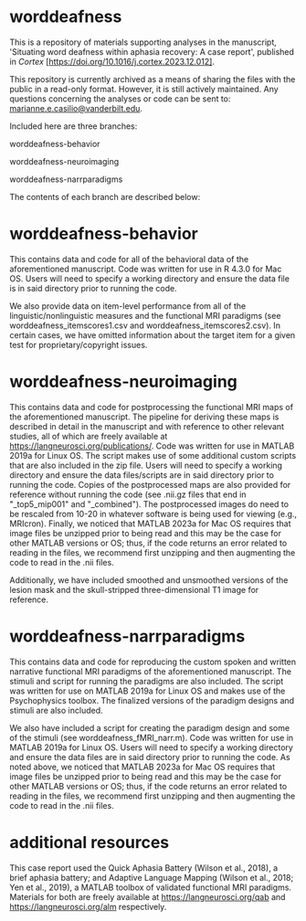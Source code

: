 # worddeafness
This is a repository of materials supporting analyses in the manuscript, 'Situating word deafness within aphasia recovery: A case report', published in _Cortex_ [https://doi.org/10.1016/j.cortex.2023.12.012].

This repository is currently archived as a means of sharing the files with the public in a read-only format. However, it is still actively maintained. Any questions concerning the analyses or code can be sent to: marianne.e.casilio@vanderbilt.edu.

Included here are three branches:

worddeafness-behavior
   
worddeafness-neuroimaging
   
worddeafness-narrparadigms

The contents of each branch are described below:

# worddeafness-behavior
This contains data and code for all of the behavioral data of the aforementioned manuscript. Code was written for use in R 4.3.0 for Mac OS. Users will need to specify a working directory and ensure the data file is in said directory prior to running the code.

We also provide data on item-level performance from all of the linguistic/nonlinguistic measures and the functional MRI paradigms (see worddeafness_itemscores1.csv and worddeafness_itemscores2.csv). In certain cases, we have omitted information about the target item for a given test for proprietary/copyright issues. 

# worddeafness-neuroimaging
This contains data and code for postprocessing the functional MRI maps of the aforementioned manuscript.  The pipeline for deriving these maps is described in detail in the manuscript and with reference to other relevant studies, all of which are freely available at https://langneurosci.org/publications/. Code was written for use in MATLAB 2019a for Linux OS. The script makes use of some additional custom scripts that are also included in the zip file. Users will need to specify a working directory and ensure the data files/scripts are in said directory prior to running the code. Copies of the postprocessed maps are also provided for reference without running the code (see .nii.gz files that end in "_top5_mip001" and "_combined"). The postprocessed images do need to be rescaled from 10-20 in whatever software is being used for viewing (e.g., MRIcron). Finally, we noticed that MATLAB 2023a for Mac OS requires that image files be unzipped prior to being read and this may be the case for other MATLAB versions or OS; thus, if the code returns an error related to reading in the files, we recommend first unzipping and then augmenting the code to read in the .nii files.

Additionally, we have included smoothed and unsmoothed versions of the lesion mask and the skull-stripped three-dimensional T1 image for reference.

# worddeafness-narrparadigms
This contains data and code for reproducing the custom spoken and written narrative functional MRI paradigms of the aforementioned manuscript. The stimuli and script for running the paradigms are also included. The script was written for use on MATLAB 2019a for Linux OS and makes use of the Psychophysics toolbox. The finalized versions of the paradigm designs and stimuli are also included.

We also have included a script for creating the paradigm design and some of the stimuli (see worddeafness_fMRI_narr.m). Code was written for use in MATLAB 2019a for Linux OS. Users will need to specify a working directory and ensure the data files are in said directory prior to running the code. As noted above, we noticed that MATLAB 2023a for Mac OS requires that image files be unzipped prior to being read and this may be the case for other MATLAB versions or OS; thus, if the code returns an error related to reading in the files, we recommend first unzipping and then augmenting the code to read in the .nii files.

# additional resources
This case report used the Quick Aphasia Battery (Wilson et al., 2018), a brief aphasia battery; and Adaptive Language Mapping (Wilson et al., 2018; Yen et al., 2019), a MATLAB toolbox of validated functional MRI paradigms. Materials for both are freely available at https://langneurosci.org/qab and https://langneurosci.org/alm respectively.
